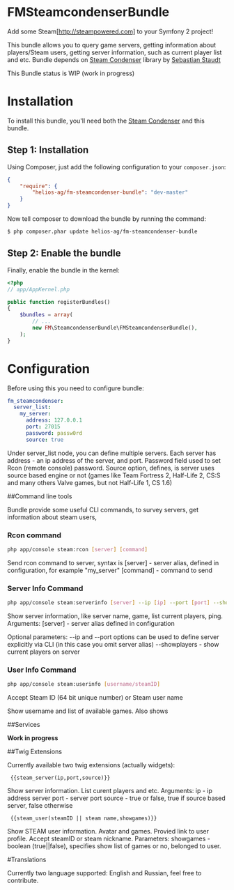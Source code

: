 FMSteamcondenserBundle
======================

Add some Steam[http://steampowered.com] to your Symfony 2 project!

This bundle allows you to query game servers, getting information about players/Steam users, getting server information,
such as current player list and etc.
Bundle depends on [Steam Condenser](/koraktor/steam-condenser-php ) library by [Sebastian Staudt](/koraktor)

This Bundle status is WIP (work in progress)
# Installation

To install this bundle, you'll need both the [Steam Condenser](/koraktor/steam-condenser-php )
and this bundle.

## Step 1: Installation

Using Composer, just add the following configuration to your `composer.json`:

```json
{
    "require": {
        "helios-ag/fm-steamcondenser-bundle": "dev-master"
    }
}
```

Now tell composer to download the bundle by running the command:

``` bash
$ php composer.phar update helios-ag/fm-steamcondenser-bundle
```

## Step 2: Enable the bundle

Finally, enable the bundle in the kernel:

``` php
<?php
// app/AppKernel.php

public function registerBundles()
{
    $bundles = array(
        // ...
        new FM\SteamcondenserBundle\FMSteamcondenserBundle(),
    );
}
```


# Configuration

Before using this you need to configure bundle:

```yaml
fm_steamcondenser:
  server_list:
    my_server:
      address: 127.0.0.1
      port: 27015
      password: passw0rd
      source: true
```
Under server_list node, you can define multiple servers.
Each server has address - an ip address of the server,
and port. Password field used to set Rcon (remote console) password. Source option, defines, is server uses source based
engine or not (games like Team Fortress 2, Half-Life 2, CS:S and many others Valve games, but not Half-Life 1, CS 1.6)

##Command line tools

Bundle provide some useful CLI commands, to survey servers, get information about steam users,

### Rcon command

```bash
php app/console steam:rcon [server] [command]
```

Send rcon command to server, syntax is
[server] - server alias, defined in configuration, for example "my_server"
[command] - command to send

### Server Info Command

```bash
php app/console steam:serverinfo [server] --ip [ip] --port [port] --showplayers
```

Show server information, like server name, game, list current players, ping.
Arguments:
[server] - server alias defined in configuration

Optional parameters:
--ip and --port options can be used to define server explicitly via CLI (in this case you omit server alias)
--showplayers - show current players on server

### User Info Command
```bash
php app/console steam:userinfo [username/steamID]
```

Accept Steam ID (64 bit unique number) or Steam user name

Show username and list of available games. Also shows


##Services

**Work in progress**

##Twig Extensions

Currently available two twig extensions (actually widgets):

```jinja
 {{steam_server(ip,port,source)}}
```
Show server information. List curent players and etc.
Arguments:
 ip - ip address server
 port - server port
 source - true or false, true if source based server, false otherwise

```jinja
 {{steam_user(steamID || steam name,showgames)}}
```
Show STEAM user information. Avatar and games. Provied link to user profile.
Accept steamID or steam nickname.
Parameters:
showgames - boolean (true||false), specifies show list of games or no, belonged to user.

#Translations

Currently two language supported: English and Russian, feel free to contribute.

